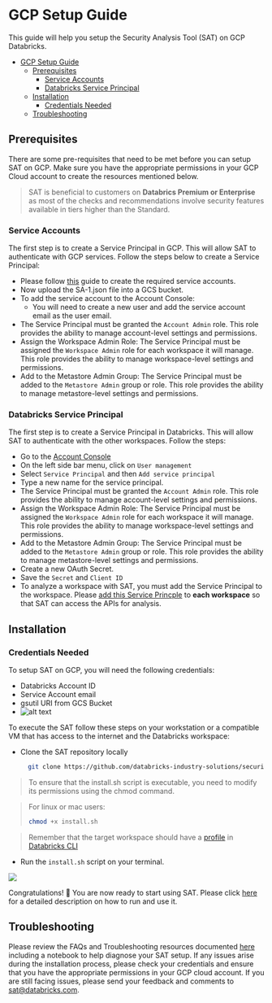 # GCP Setup Guide

This guide will help you setup the Security Analysis Tool (SAT) on GCP Databricks.

- [GCP Setup Guide](#gcp-setup-guide)
  - [Prerequisites](#prerequisites)
    - [Service Accounts](#service-accounts)
    - [Databricks Service Principal](#databricks-service-principal)
  - [Installation](#installation)
    - [Credentials Needed](#credentials-needed)
  - [Troubleshooting](#troubleshooting)

## Prerequisites

There are some pre-requisites that need to be met before you can setup SAT on GCP. Make sure you have the appropriate permissions in your GCP Cloud account to create the resources mentioned below.

> SAT is beneficial to customers on **Databrics Premium or Enterprise** as most of the checks and recommendations involve security features available in tiers higher than the Standard.

### Service Accounts

The first step is to create a Service Principal in GCP. This will allow SAT to authenticate with GCP services. Follow the steps below to create a Service Principal:

- Please follow [this](https://docs.gcp.databricks.com/en/dev-tools/authentication-google-id.html) guide to create the required service accounts.
- Now upload the SA-1.json file into a GCS bucket.
- To add the service account to the Account Console:
  - You will need to create a new user and add the service account email as the user email.
- The Service Principal must be granted the `Account Admin` role. This role provides the ability to manage account-level settings and permissions.
- Assign the Workspace Admin Role: The Service Principal must be assigned the `Workspace Admin` role for each workspace it will manage. This role provides the ability to manage workspace-level settings and permissions.
- Add to the Metastore Admin Group: The Service Principal must be added to the `Metastore Admin` group or role. This role provides the ability to manage metastore-level settings and permissions. 

### Databricks Service Principal

The first step is to create a Service Principal in Databricks. This will allow SAT to authenticate with the other workspaces. Follow the steps:

- Go to the [Account Console](https://accounts.cloud.databricks.com)
- On the left side bar menu, click on `User management`
- Select `Service Principal` and then `Add service principal`
- Type a new name for the service principal.
- The Service Principal must be granted the `Account Admin` role. This role provides the ability to manage account-level settings and permissions.
- Assign the Workspace Admin Role: The Service Principal must be assigned the `Workspace Admin` role for each workspace it will manage. This role provides the ability to manage workspace-level settings and permissions.
- Add to the Metastore Admin Group: The Service Principal must be added to the `Metastore Admin` group or role. This role provides the ability to manage metastore-level settings and permissions.
- Create a new OAuth Secret.
- Save the `Secret` and `Client ID`
- To analyze a workspace with SAT, you must add the Service Principal to the workspace. Please [add this Service Princple](https://learn.microsoft.com/en-us/azure/databricks/admin/users-groups/service-principals) to **each workspace** so that SAT can access the APIs for analysis.

## Installation

### Credentials Needed

To setup SAT on GCP, you will need the following credentials:

- Databricks Account ID
- Service Account email
- gsutil URI from GCS Bucket
- ![alt text](../images/gs_path_to_json.png)

To execute the SAT follow these steps on your workstation or a compatible VM that has access to the internet and the Databricks workspace:

- Clone the SAT repository locally
  
  ```sh
    git clone https://github.com/databricks-industry-solutions/security-analysis-tool.git
   ```

> To ensure that the install.sh script is executable, you need to modify its permissions using the chmod command.

> For linux or mac users:
> ```sh
> chmod +x install.sh
>```

> Remember that the target workspace should have a [profile](https://docs.gcp.databricks.com/en/dev-tools/cli/profiles.html) in [Databricks CLI](https://docs.gcp.databricks.com/en/dev-tools/cli/tutorial.html)

- Run the `install.sh` script on your terminal.

![](../gif/terminal-gcp.gif)

Congratulations! 🎉 You are now ready to start using SAT. Please click [here](../setup.md#usage) for a detailed description on how to run and use it.


## Troubleshooting
Please review the FAQs and Troubleshooting resources documented [here](./faqs_and_troubleshooting.md) including a notebook to help diagnose your SAT setup.
If any issues arise during the installation process, please check your credentials and ensure that you have the appropriate permissions in your GCP cloud account. If you are still facing issues, please send your feedback and comments to <sat@databricks.com>.

